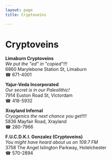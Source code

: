 ```yaml
---
layout: page 
title: Cryptoveins

---
```



# Cryptoveins


 **Limaburn Cryptoveins**  
_We put the "ed" in "copied"!!!_  
6860 Marylebone Station St, Limaburn  
☎ 671-4001

**Yajur-Veda Incorporated**  
_Our secret is in our Paleolithic!_  
7914 Euston Road St, Victordam  
☎ 418-5932

**Xrayland Infernal**  
_Cryogenics the next chance you get!!!!_  
5836 Mayfair Road, Xrayland  
☎ 280-7966

**F.U.C.D.K.I. Gonzalez (Cryptoveins)**  
_You might have heard about us on 109.7 FM_  
3758 The Angel Islington Parkway, Hotelchester  
☎ 570-2894

